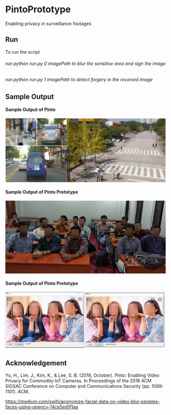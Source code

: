 # PintoPrototype
Enabling privacy in surveillance footages

## Run
To run the script<br/>
###### run python run.py 0 imagePath to blur the sensitive area and sign the image
###### run python run.py 1 imagePath to detect forgery in the received image

## Sample Output
#### Sample Output of Pinto
![Sample Output of Pinto](1.png)

#### Sample Output of Pinto Prototype
![Sample Output of Pinto Prototype](2.png)

#### Sample Output of Pinto Prototype
![Sample Output of Pinto Prototype](3.png)

## Acknowledgement

Yu, H., Lim, J., Kim, K., & Lee, S. B. (2018, October). Pinto: Enabling Video Privacy for Commodity IoT
Cameras. In Proceedings of the 2018 ACM SIGSAC Conference on Computer and Communications
Security (pp. 1089-1101). ACM. <br/>

https://medium.com/swlh/anonymize-facial-data-on-video-blur-peoples-faces-using-opencv-14ce5ed1f1aa
